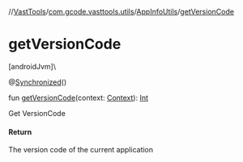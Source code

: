 //[VastTools](../../../index.md)/[com.gcode.vasttools.utils](../index.md)/[AppInfoUtils](index.md)/[getVersionCode](get-version-code.md)

# getVersionCode

[androidJvm]\

@[Synchronized](https://kotlinlang.org/api/latest/jvm/stdlib/kotlin.jvm/-synchronized/index.html)()

fun [getVersionCode](get-version-code.md)(context: [Context](https://developer.android.com/reference/kotlin/android/content/Context.html)): [Int](https://kotlinlang.org/api/latest/jvm/stdlib/kotlin/-int/index.html)

Get VersionCode

#### Return

The version code of the current application

